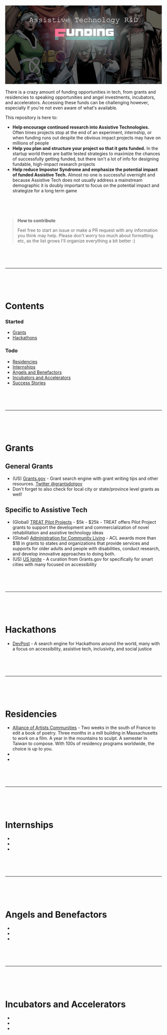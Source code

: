 ![](assets/cover.jpg)

There is a crazy amount of funding opportunities in tech, from grants and residencies to speaking opportunities and angel investments, incubators, and accelerators. Accessing these funds can be challenging however, especially if you're not even aware of what's available.

This repository is here to:

- **Help encourage continued research into Assistive Technologies.** Often times projects stop at the end of an experiment, internship, or when funding runs out despite the obvious impact projects may have on millions of people
- **Help you plan and structure your project so that it gets funded.** In the startup world there are battle tested strategies to maximize the chances of successfully getting funded, but there isn't a lot of info for designing fundable, high-impact research projects
- **Help reduce Impostor Syndrome and emphasize the potential impact of funded Assistive Tech.** Almost no one is successful overnight and because Assistive Tech does not usually address a mainstream demographic it is doubly important to focus on the potential impact and strategize for a long term game


<br>
<br>
<br>


> **How to contribute**
>
> Feel free to start an issue or make a PR request with any information you think may help. Please don't worry too much about formatting etc, as the list grows I'll organize everything a bit better :)

<br>
<br>
<br>
<hr>
<br>
<br>
<br>

# Contents

### Started
- [Grants](/#grants)
- [Hackathons](/#hackathons)

### Todo
- [Residencies](/#residencies)
- [Internships](/#internships)
- [Angels and Benefactors](/#angels-and-benefactors)
- [Incubators and Accelerators](/#incubators-and-accelerators)
- [Success Stories](/#success-stories)

<br>
<br>
<br>
<hr>
<br>
<br>
<br>

# Grants

## General Grants

- (US) [Grants.gov](https://www.grants.gov/) - Grant search engine with grant writing tips and other resources. [Twitter @grantsdotgov](https://twitter.com/grantsdotgov)
- Don't forget to also check for local city or state/province level grants as well!

## Specific to Assistive Tech

- (Global) [TREAT Pilot Projects](https://www.treatcenter.org/grant-opportunities/) - $5k - $25k - TREAT offers Pilot Project grants to support the development and commercialization of novel rehabilitation and assistive technology ideas
- (Global) [Administration for Community Living](https://acl.gov/grants) - ACL awards more than $1B in grants to states and organizations that provide services and supports for older adults and people with disabilities, conduct research, and develop innovative approaches to doing both.
- (US) [US Ignite](https://www.us-ignite.org/tools/fundings/) - A curation from Grants.gov for specifically for smart cities with many focused on accessibility

<br>
<br>
<br>
<hr>
<br>
<br>
<br>

# Hackathons

- [DevPost](https://devpost.com/hackathons) - A search engine for Hackathons around the world, many with a focus on accessibility, assistive tech, inclusivity, and social justice 

<br>
<br>
<br>
<hr>
<br>
<br>
<br>

# Residencies
> 

- [Alliance of Artists Communities](https://www.artistcommunities.org/residencies/directory) - Two weeks in the south of France to edit a book of poetry. Three months in a mill building in Massachusetts to work on a film. A year in the mountains to sculpt. A semester in Taiwan to compose. With 100s of residency programs worldwide, the choice is up to you.
-
-

<br>
<br>
<br>
<hr>
<br>
<br>
<br>

# Internships
> 

-
-
-

<br>
<br>
<br>
<hr>
<br>
<br>
<br>

# Angels and Benefactors
> 

-
-
-

<br>
<br>
<br>
<hr>
<br>
<br>
<br>

# Incubators and Accelerators
> 

-
-
-
